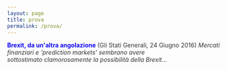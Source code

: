 ```yaml
---
layout: page
title: prova
permalink: /prova/
---
```


<style type="text/css">a {text-decoration: none; color: inherit}</style>

<span style="color: #1008F4;"><strong><a href="http://www.reconomics.it/brexit-da-unaltra-angolazione/" target="_blank" rel="noopener">Brexit, da un'altra angolazione</a></strong></span>
<span style="color: #333333;"><a href="http://www.glistatigenerali.com/borsa_istituzioni-ue/brexit-da-unaltra-angolazione/"  target="_blank" rel="noopener">(Gli Stati Generali, 24 Giugno 2016)</a>
<em>Mercati finanziari e ‘prediction markets’ sembrano avere sottostimato clamorosamente la possibilità della Brexit...</em>
</span>
